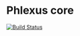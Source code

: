 # Phlexus core

[![Build Status](https://travis-ci.org/phlexus/phlexus-core.svg?branch=master)](https://travis-ci.org/phlexus/phlexus-core)
